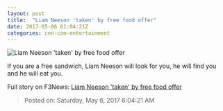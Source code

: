 ```yaml
---
layout: post
title:  "Liam Neeson 'taken' by free food offer"
date: 2017-05-06 01:04:21Z
categories: cnn-com-entertainment
---
```


![Liam Neeson 'taken' by free food offer](http://i2.cdn.cnn.com/cnnnext/dam/assets/150929092925-taken-3-super-tease.jpg)

If you are a free sandwich, Liam Neeson will look for you, he will find you and he will eat you.


Full story on F3News: [Liam Neeson 'taken' by free food offer](http://www.f3nws.com/n/ZWDT4F)

> Posted on: Saturday, May 6, 2017 6:04:21 AM
